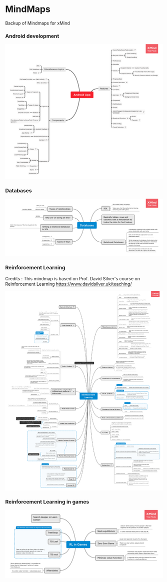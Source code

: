 # MindMaps
Backup of Mindmaps for xMind

### Android development

![Android](./Images/Android_App.png)

### Databases

![Databases](./Images/Databases.png)

### Reinforcement Learning

Credits : This mindmap is based on Prof. David Silver's course on Reinforcement Learning https://www.davidsilver.uk/teaching/

![RL](./Images/rl.png)

### Reinforcement Learning in games

![RL_games](./Images/rl_games.png)
